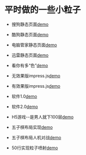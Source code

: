 
# 平时做的一些小粒子

  + 搜狗静态页面<a href="https://hyyqcweb.github.io/sougou.htm">demo</a>

  + 酷狗静态页面<a href="https://hyyqcweb.github.io/KuGou/index.html">demo</a>

  + 电脑管家静态页面<a href="https://hyyqcweb.github.io/computer/index.html">demo</a>

  + 迅雷静态页面<a href="https://hyyqcweb.github.io/迅雷/news.html">demo</a>

  + 看你有多“色”<a href="https://hyyqcweb.github.io/game/demo/index.html">demo</a>

  + 无效果版impress.js<a href="https://hyyqcweb.github.io/inconceivable_font/index.html#/bored">demo</a>

  + 有效果版impress.js<a href="https://hyyqcweb.github.io/inconceivable_fonts/index.html#/bored">demo</a>

  + 软件1.0<a href="https://hyyqcweb.github.io/soft1.0/index.html">demo</a>

  + 软件2.0<a href="https://hyyqcweb.github.io/soft2.0/index.html">demo</a>

  + H5游戏--是男人就下100层<a href="https://hyyqcweb.github.io//Man/index.html">demo</a>

  + 五子棋布局实现<a href="https://hyyqcweb.github.io/gobang/UI/index.html">demo</a>

  + 五子棋布局人机对战<a href="https://hyyqcweb.github.io/gobang/AI/index.html">demo</a>

  + 50行实现粒子喷射<a href="https://hyyqcweb.github.io/CanvasAnimation/index.html">demo</a>
